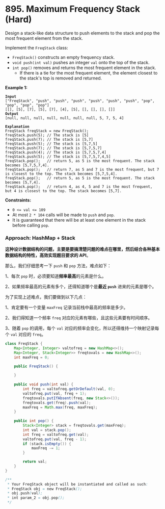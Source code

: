 # 895. Maximum Frequency Stack (Hard)

Design a stack-like data structure to push elements to the stack and pop the most frequent element from the stack.

Implement the `FreqStack` class:

* `FreqStack()` constructs an empty frequency stack.
* `void push(int val)` pushes an integer `val` onto the top of the stack.
* `int pop()` removes and returns the most frequent element in the stack.
  * If there is a tie for the most frequent element, the element closest to the stack's top is removed and returned.

**Example 1:**

<pre data-overflow="wrap"><code><strong>Input
</strong>["FreqStack", "push", "push", "push", "push", "push", "push", "pop", "pop", "pop", "pop"]
[[], [5], [7], [5], [7], [4], [5], [], [], [], []]
<strong>Output
</strong>[null, null, null, null, null, null, null, 5, 7, 5, 4]

<strong>Explanation
</strong>FreqStack freqStack = new FreqStack();
freqStack.push(5); // The stack is [5]
freqStack.push(7); // The stack is [5,7]
freqStack.push(5); // The stack is [5,7,5]
freqStack.push(7); // The stack is [5,7,5,7]
freqStack.push(4); // The stack is [5,7,5,7,4]
freqStack.push(5); // The stack is [5,7,5,7,4,5]
freqStack.pop();   // return 5, as 5 is the most frequent. The stack becomes [5,7,5,7,4].
freqStack.pop();   // return 7, as 5 and 7 is the most frequent, but 7 is closest to the top. The stack becomes [5,7,5,4].
freqStack.pop();   // return 5, as 5 is the most frequent. The stack becomes [5,7,4].
freqStack.pop();   // return 4, as 4, 5 and 7 is the most frequent, but 4 is closest to the top. The stack becomes [5,7].
</code></pre>

**Constraints:**

* `0 <= val <= 109`
* At most `2 * 104` calls will be made to `push` and `pop`.
* It is guaranteed that there will be at least one element in the stack before calling `pop`.



### Approach: HashMap + Stack

**这种设计数据结构的问题，主要是要搞清楚问题的难点在哪里，然后结合各种基本数据结构的特性，高效实现题目要求的 API**。

那么，我们仔细思考一下 `push` 和 `pop` 方法，难点如下：

1、每次 `pop` 时，必须要知道**频率最高**的元素是什么。

2、如果频率最高的元素有多个，还得知道哪个是**最近 `push`** 进来的元素是哪个。

为了实现上述难点，我们要做到以下几点：

1、肯定要有一个变量 `maxFreq` 记录当前栈中最高的频率是多少。

2、我们得知道一个频率 `freq` 对应的元素有哪些，且这些元素要有时间顺序。

3、随着 `pop` 的调用，每个 `val` 对应的频率会变化，所以还得维持一个映射记录每个 `val` 对应的 `freq`。

```java
class FreqStack {
    Map<Integer, Integer> valtofreq = new HashMap<>();
    Map<Integer, Stack<Integer>> freqtovals = new HashMap<>();
    int maxFreq = 0;

    public FreqStack() {
        
    }
    
    public void push(int val) {
        int freq = valtofreq.getOrDefault(val, 0);
        valtofreq.put(val, freq + 1);
        freqtovals.putIfAbsent(freq, new Stack<>());
        freqtovals.get(freq).push(val);
        maxFreq = Math.max(freq, maxFreq);
    }
    
    public int pop() {
        Stack<Integer> stack = freqtovals.get(maxFreq);
        int val = stack.pop();
        int freq = valtofreq.get(val);
        valtofreq.put(val, freq - 1);
        if (stack.isEmpty()) {
            maxFreq -= 1;
        }

        return val;
    }
}

/**
 * Your FreqStack object will be instantiated and called as such:
 * FreqStack obj = new FreqStack();
 * obj.push(val);
 * int param_2 = obj.pop();
 */
```
